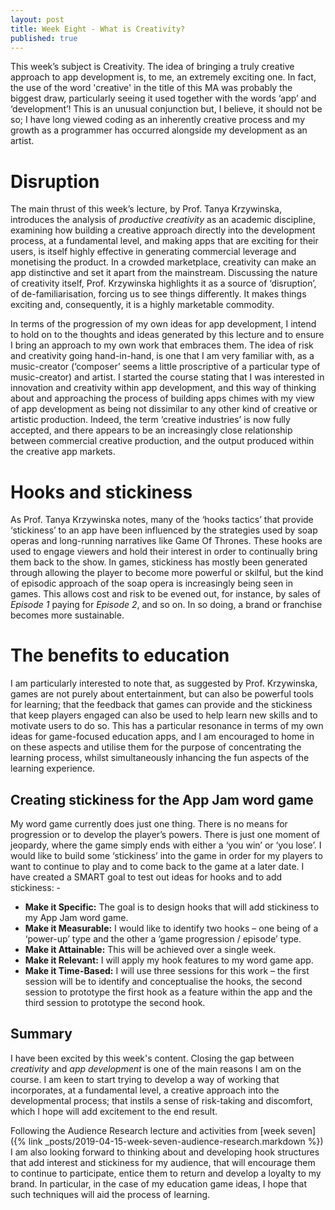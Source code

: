 ```yaml
---
layout: post
title: Week Eight - What is Creativity?
published: true
---
```


This week’s subject is Creativity. The idea of bringing a truly creative approach to app development is, to me, an extremely exciting one. In fact, the use of the word 'creative' in the title of this MA was probably the biggest draw, particularly seeing it used together with the words ‘app’ and ‘development’! This is an unusual conjunction but, I believe, it should not be so; I have long viewed coding as an inherently creative process and my growth as a programmer has occurred alongside my development as an artist.

# Disruption

The main thrust of this week’s lecture, by Prof. Tanya Krzywinska, introduces the analysis of _productive creativity_ as an academic discipline, examining how building a creative approach directly into the development process, at a fundamental level, and making apps that are exciting for their users, is itself highly effective in generating commercial leverage and monetising the product. In a crowded marketplace, creativity can make an app distinctive and set it apart from the mainstream.  Discussing the nature of creativity itself, Prof. Krzywinska highlights it as a source of ‘disruption’, of de-familiarisation, forcing us to see things differently. It makes things exciting and, consequently, it is a highly marketable commodity. 

In terms of the progression of my own ideas for app development, I intend to hold on to the thoughts and ideas generated by this lecture and to ensure I bring an approach to my own work that embraces them. The idea of risk and creativity going hand-in-hand, is one that I am very familiar with, as a music-creator (‘composer’ seems a little proscriptive of a particular type of music-creator) and artist. I started the course stating that I was interested in innovation and creativity within app development, and this way of thinking about and approaching the process of building apps chimes with my view of app development as being not dissimilar to any other kind of creative or artistic production.  Indeed, the term ‘creative industries’ is now fully accepted, and there appears to be an increasingly close relationship between commercial creative production, and the output produced within the creative app markets.

# Hooks and stickiness

As Prof. Tanya Krzywinska notes, many of the ‘hooks tactics’ that provide ‘stickiness’ to an app have been influenced by the strategies used by soap operas and long-running narratives like Game Of Thrones.  These hooks are used to engage viewers and hold their interest in order to continually bring them back to the show. In games, stickiness has mostly been generated through allowing the player to become more powerful or skilful, but the kind of episodic approach of the soap opera is increasingly being seen in games. This allows cost and risk to be evened out, for instance, by sales of _Episode 1_ paying for _Episode 2_, and so on. In so doing, a brand or franchise becomes more sustainable.

# The benefits to education

I am particularly interested to note that, as suggested by Prof. Krzywinska, games are not purely about entertainment, but can also be powerful tools for learning; that the feedback that games can provide and the stickiness that keep players engaged can also be used to help learn new skills and to motivate users to do so. This has a particular resonance in terms of my own ideas for game-focused education apps, and I am encouraged to home in on these aspects and utilise them for the purpose of concentrating the learning process, whilst simultaneously inhancing the fun aspects of the learning experience.     

## Creating stickiness for the App Jam word game

My word game currently does just one thing. There is no means for progression or to develop the player’s powers. There is just one moment of jeopardy, where the game simply ends with either a ‘you win’ or ‘you lose’. I would like to build some ‘stickiness’ into the game in order for my players to want to continue to play and to come back to the game at a later date. I have created a SMART goal to test out ideas for hooks and to add stickiness: -

* **Make it Specific:** The goal is to design hooks that will add stickiness to my App Jam word game. 
* **Make it Measurable:** I would like to identify two hooks – one being of a ‘power-up’ type and the other a ‘game progression / episode’ type.
* **Make it Attainable:** This will be achieved over a single week.
* **Make it Relevant:** I will apply my hook features to my word game app.
* **Make it Time-Based:** I will use three sessions for this work – the first session will be to identify and conceptualise the hooks, the second session to prototype the first hook as a feature within the app and the third session to prototype the second hook.

## Summary

I have been excited by this week's content. Closing the gap between _creativity_ and _app development_ is one of the main reasons I am on the course. I am keen to start trying to develop a way of working that incorporates, at a fundamental level, a creative approach into the developmental process; that instils a sense of risk-taking and discomfort, which I hope will add excitement to the end result. 

Following the Audience Research lecture and activities from [week seven]({% link _posts/2019-04-15-week-seven-audience-research.markdown %}) I am also looking forward to thinking about and developing hook structures that add interest and stickiness for my audience, that will encourage them to continue to participate, entice them to return and develop a loyalty to my brand.  In particular, in the case of my education game ideas, I hope that such techniques will aid the process of learning.